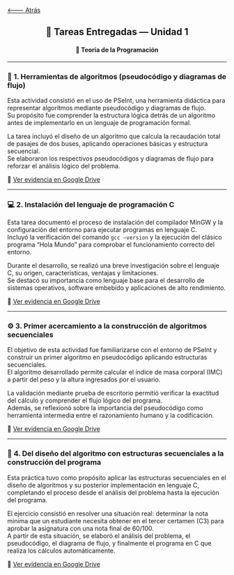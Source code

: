 [🡐 Atrás](Unidad1.md)

<div align="center">

<h2>🧰 Tareas Entregadas — Unidad 1</h2>
<h4>📘 Teoría de la Programación</h4>

</div>

---

### 🧩 **1. Herramientas de algoritmos (pseudocódigo y diagramas de flujo)**  

Esta actividad consistió en el uso de PSeInt, una herramienta didáctica para representar algoritmos mediante pseudocódigo y diagramas de flujo.  
Su propósito fue comprender la estructura lógica detrás de un algoritmo antes de implementarlo en un lenguaje de programación formal.

La tarea incluyó el diseño de un algoritmo que calcula la recaudación total de pasajes de dos buses, aplicando operaciones básicas y estructura secuencial.  
Se elaboraron los respectivos pseudocódigos y diagramas de flujo para reforzar el análisis lógico del problema.

📎 [Ver evidencia en Google Drive](https://drive.google.com/file/d/1-I2cvUTzuWSGtgOe1XZIsz71YMkp65zS/view?usp=drive_link)


---

### 💻 **2. Instalación del lenguaje de programación C**

Esta tarea documentó el proceso de instalación del compilador MinGW y la configuración del entorno para ejecutar programas en lenguaje C.  
Incluyó la verificación del comando `gcc –version` y la ejecución del clásico programa “Hola Mundo” para comprobar el funcionamiento correcto del entorno.

Durante el desarrollo, se realizó una breve investigación sobre el lenguaje C, su origen, características, ventajas y limitaciones.  
Se destacó su importancia como lenguaje base para el desarrollo de sistemas operativos, software embebido y aplicaciones de alto rendimiento.

📎 [Ver evidencia en Google Drive](https://drive.google.com/file/d/1b1Ur_kMKeU9k04GcLIZIawUuAqiWVT-p/view?usp=drive_link)


---

### ⚙️ **3. Primer acercamiento a la construcción de algoritmos secuenciales**

El objetivo de esta actividad fue familiarizarse con el entorno de PSeInt y construir un primer algoritmo en pseudocódigo aplicando estructuras secuenciales.  
El algoritmo desarrollado permite calcular el índice de masa corporal (IMC) a partir del peso y la altura ingresados por el usuario.

La validación mediante prueba de escritorio permitió verificar la exactitud del cálculo y comprender el flujo lógico del programa.  
Además, se reflexionó sobre la importancia del pseudocódigo como herramienta intermedia entre el razonamiento humano y la codificación.

📎 [Ver evidencia en Google Drive](https://drive.google.com/file/d/1e7mNGtbxsC5VQjppqWy-X7XFlr1HeL0K/view?usp=drive_link)


---

### 🧮 **4. Del diseño del algoritmo con estructuras secuenciales a la construcción del programa**

Esta práctica tuvo como propósito aplicar las estructuras secuenciales en el diseño de algoritmos y su posterior implementación en lenguaje C, completando el proceso desde el análisis del problema hasta la ejecución del programa.  

El ejercicio consistió en resolver una situación real: determinar la nota mínima que un estudiante necesita obtener en el tercer certamen (C3) para aprobar la asignatura con una nota final de 60/100.  
A partir de esta situación, se elaboró el análisis del problema, el pseudocódigo, el diagrama de flujo, y finalmente el programa en C que realiza los cálculos automáticamente.

📎 [Ver evidencia en Google Drive](https://drive.google.com/file/d/126ku_uBGsx_5X7aqTuAQS5-vM2hUKvrg/view?usp=drive_link)
